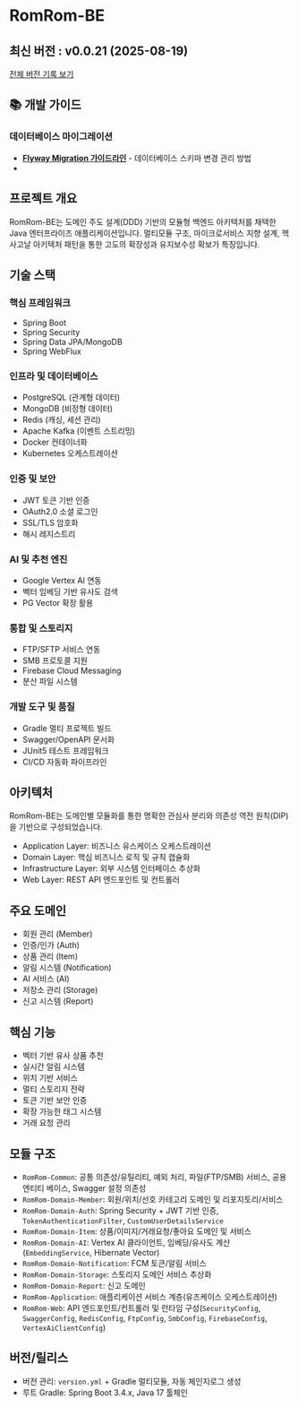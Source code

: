 # RomRom-BE

<!-- 수정하지마세요 자동으로 동기화 됩니다 -->
## 최신 버전 : v0.0.21 (2025-08-19)

[전체 버전 기록 보기](CHANGELOG.md)

## 📚 개발 가이드

### 데이터베이스 마이그레이션
- **[Flyway Migration 가이드라인](/docs/flyway_guideline.md)** - 데이터베이스 스키마 변경 관리 방법
- 
## 프로젝트 개요

RomRom-BE는 도메인 주도 설계(DDD) 기반의 모듈형 백엔드 아키텍처를 채택한 Java 엔터프라이즈 애플리케이션입니다. 멀티모듈 구조, 마이크로서비스 지향 설계, 헥사고날 아키텍처 패턴을 통한 고도의 확장성과 유지보수성 확보가 특징입니다.

## 기술 스택

### 핵심 프레임워크
- Spring Boot
- Spring Security
- Spring Data JPA/MongoDB
- Spring WebFlux

### 인프라 및 데이터베이스
- PostgreSQL (관계형 데이터)
- MongoDB (비정형 데이터)
- Redis (캐싱, 세션 관리)
- Apache Kafka (이벤트 스트리밍)
- Docker 컨테이너화
- Kubernetes 오케스트레이션

### 인증 및 보안
- JWT 토큰 기반 인증
- OAuth2.0 소셜 로그인
- SSL/TLS 암호화
- 해시 레지스트리

### AI 및 추천 엔진
- Google Vertex AI 연동
- 벡터 임베딩 기반 유사도 검색
- PG Vector 확장 활용

### 통합 및 스토리지
- FTP/SFTP 서비스 연동
- SMB 프로토콜 지원
- Firebase Cloud Messaging
- 분산 파일 시스템

### 개발 도구 및 품질
- Gradle 멀티 프로젝트 빌드
- Swagger/OpenAPI 문서화
- JUnit5 테스트 프레임워크
- CI/CD 자동화 파이프라인

## 아키텍처

RomRom-BE는 도메인별 모듈화를 통한 명확한 관심사 분리와 의존성 역전 원칙(DIP)을 기반으로 구성되었습니다.

- Application Layer: 비즈니스 유스케이스 오케스트레이션
- Domain Layer: 핵심 비즈니스 로직 및 규칙 캡슐화
- Infrastructure Layer: 외부 시스템 인터페이스 추상화
- Web Layer: REST API 엔드포인트 및 컨트롤러

## 주요 도메인

- 회원 관리 (Member)
- 인증/인가 (Auth)
- 상품 관리 (Item)
- 알림 시스템 (Notification)
- AI 서비스 (AI)
- 저장소 관리 (Storage)
- 신고 시스템 (Report)

## 핵심 기능

- 벡터 기반 유사 상품 추천
- 실시간 알림 시스템
- 위치 기반 서비스
- 멀티 스토리지 전략
- 토큰 기반 보안 인증
- 확장 가능한 태그 시스템
- 거래 요청 관리

## 모듈 구조

- `RomRom-Common`: 공통 의존성/유틸리티, 예외 처리, 파일(FTP/SMB) 서비스, 공용 엔티티 베이스, Swagger 설정 의존성
- `RomRom-Domain-Member`: 회원/위치/선호 카테고리 도메인 및 리포지토리/서비스
- `RomRom-Domain-Auth`: Spring Security + JWT 기반 인증, `TokenAuthenticationFilter`, `CustomUserDetailsService`
- `RomRom-Domain-Item`: 상품/이미지/거래요청/좋아요 도메인 및 서비스
- `RomRom-Domain-AI`: Vertex AI 클라이언트, 임베딩/유사도 계산 (`EmbeddingService`, Hibernate Vector)
- `RomRom-Domain-Notification`: FCM 토큰/알림 서비스
- `RomRom-Domain-Storage`: 스토리지 도메인 서비스 추상화
- `RomRom-Domain-Report`: 신고 도메인
- `RomRom-Application`: 애플리케이션 서비스 계층(유즈케이스 오케스트레이션)
- `RomRom-Web`: API 엔드포인트/컨트롤러 및 런타임 구성(`SecurityConfig`, `SwaggerConfig`, `RedisConfig`, `FtpConfig`, `SmbConfig`, `FirebaseConfig`, `VertexAiClientConfig`)

## 버전/릴리스

- 버전 관리: `version.yml` + Gradle 멀티모듈, 자동 체인지로그 생성
- 루트 Gradle: Spring Boot 3.4.x, Java 17 툴체인
